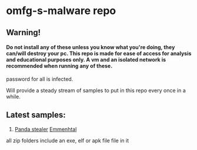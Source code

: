 # omfg-s-malware repo

## Warning!

#### Do not install any of these unless you know what you're doing, they can/will destroy your pc. This repo is made for ease of access for analysis and educational purposes only. A vm and an isolated network is recommended when running any of these.


password for all is infected.

Will provide a steady stream of samples to put in this repo every once in a while. 

## Latest samples:

<ol>
  <li><a href="https://github.com/omfghello/omfg-s-malrepo/tree/main/malware%20samples/Info%20stealers/Panda%20stealer">Panda stealer</a>
  <a href="https://github.com/omfghello/omfg-s-malrepo/tree/main/malware%20samples/loader/Emmenhtal">Emmenhtal</a></li>
</ol>

all zip folders include an exe, elf or apk file file in it
